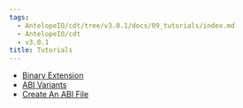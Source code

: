 ```yaml
---
tags:
  - AntelopeIO/cdt/tree/v3.0.1/docs/09_tutorials/index.md
  - AntelopeIO/cdt
  - v3.0.1
title: Tutorials
---
```


- [Binary Extension](01_binary-extension.md)
- [ABI Variants](02_abi-variants.md)
- [Create An ABI File](03_create-an-abi-file.md)
